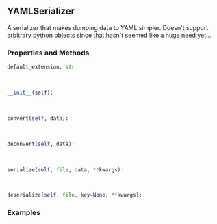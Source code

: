 ## <a id="McUtils.Scaffolding.Serializers.YAMLSerializer">YAMLSerializer</a>
A serializer that makes dumping data to YAML simpler.
Doesn't support arbitrary python objects since that hasn't seemed like
a huge need yet...

### Properties and Methods
```python
default_extension: str
```
<a id="McUtils.Scaffolding.Serializers.YAMLSerializer.__init__" class="docs-object-method">&nbsp;</a>
```python
__init__(self): 
```

<a id="McUtils.Scaffolding.Serializers.YAMLSerializer.convert" class="docs-object-method">&nbsp;</a>
```python
convert(self, data): 
```

<a id="McUtils.Scaffolding.Serializers.YAMLSerializer.deconvert" class="docs-object-method">&nbsp;</a>
```python
deconvert(self, data): 
```

<a id="McUtils.Scaffolding.Serializers.YAMLSerializer.serialize" class="docs-object-method">&nbsp;</a>
```python
serialize(self, file, data, **kwargs): 
```

<a id="McUtils.Scaffolding.Serializers.YAMLSerializer.deserialize" class="docs-object-method">&nbsp;</a>
```python
deserialize(self, file, key=None, **kwargs): 
```

### Examples



